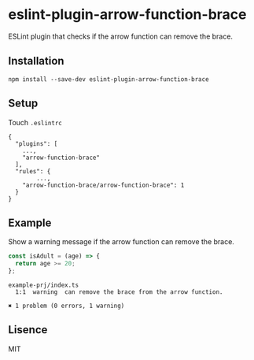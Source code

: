 # eslint-plugin-arrow-function-brace

ESLint plugin that checks if the arrow function can remove the brace.

## Installation

```
npm install --save-dev eslint-plugin-arrow-function-brace
```

## Setup

Touch `.eslintrc`

```
{
  "plugins": [
    ...,
    "arrow-function-brace"
  ],
  "rules": {
		...,
    "arrow-function-brace/arrow-function-brace": 1
  }
}
```

## Example

Show a warning message if the arrow function can remove the brace.

```ts
const isAdult = (age) => {
  return age >= 20;
};
```

```
example-prj/index.ts
  1:1  warning  can remove the brace from the arrow function.

✖ 1 problem (0 errors, 1 warning)
```

## Lisence

MIT
